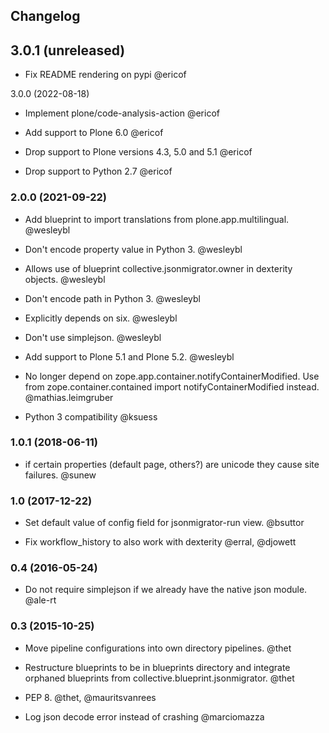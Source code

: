 ## Changelog

3.0.1 (unreleased)
------------------

- Fix README rendering on pypi @ericof


3.0.0 (2022-08-18)

- Implement plone/code-analysis-action @ericof

- Add support to Plone 6.0 @ericof

- Drop support to Plone versions 4.3, 5.0 and 5.1 @ericof

- Drop support to Python 2.7 @ericof


### 2.0.0 (2021-09-22)

- Add blueprint to import translations from plone.app.multilingual. @wesleybl

- Don't encode property value in Python 3. @wesleybl

- Allows use of blueprint collective.jsonmigrator.owner in dexterity objects. @wesleybl

- Don't encode path in Python 3. @wesleybl

- Explicitly depends on six. @wesleybl

- Don't use simplejson. @wesleybl

- Add support to Plone 5.1 and Plone 5.2. @wesleybl

- No longer depend on zope.app.container.notifyContainerModified.
  Use from zope.container.contained import notifyContainerModified instead. @mathias.leimgruber

- Python 3 compatibility @ksuess


### 1.0.1 (2018-06-11)

- if certain properties (default page, others?) are unicode they cause site failures. @sunew


### 1.0 (2017-12-22)

- Set default value of config field for jsonmigrator-run view. @bsuttor

- Fix workflow_history to also work with dexterity @erral, @djowett


### 0.4 (2016-05-24)

- Do not require simplejson if we already have the native json module. @ale-rt


### 0.3 (2015-10-25)

- Move pipeline configurations into own directory pipelines. @thet

- Restructure blueprints to be in blueprints directory and integrate orphaned
  blueprints from collective.blueprint.jsonmigrator. @thet

- PEP 8. @thet, @mauritsvanrees

- Log json decode error instead of crashing @marciomazza
